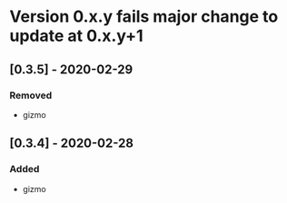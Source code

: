 # Version 0.x.y fails major change to update at 0.x.y+1
## [0.3.5] - 2020-02-29
### Removed
- gizmo
## [0.3.4] - 2020-02-28
### Added
- gizmo
